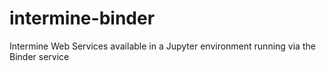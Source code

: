 # intermine-binder
Intermine Web Services available in a Jupyter environment running via the Binder service
